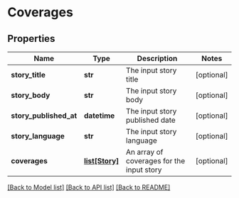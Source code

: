 # Coverages

## Properties
Name | Type | Description | Notes
------------ | ------------- | ------------- | -------------
**story_title** | **str** | The input story title | [optional] 
**story_body** | **str** | The input story body | [optional] 
**story_published_at** | **datetime** | The input story published date | [optional] 
**story_language** | **str** | The input story language | [optional] 
**coverages** | [**list[Story]**](Story.md) | An array of coverages for the input story | [optional] 

[[Back to Model list]](../README.rst#documentation-for-models) [[Back to API list]](../README.rst#documentation-for-api-endpoints) [[Back to README]](../README.rst)


